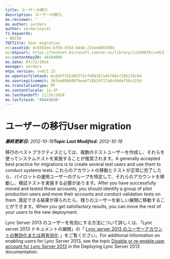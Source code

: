 ```yaml
---
title: ユーザーの移行
description: ユーザーの移行。
ms.reviewer: ''
ms.author: serdars
author: serdarsoysal
f1.keywords:
- NOCSH
TOCTitle: User migration
ms:assetid: 4c0391e4-bf50-47bd-b4d4-213ae8055584
ms:mtpsurl: https://technet.microsoft.com/en-us/library/JJ204876(v=OCS.15)
ms:contentKeyID: 48184088
ms.date: 07/23/2014
manager: serdars
mtps_version: v=OCS.15
ms.openlocfilehash: 6cd65ff2b3857f2cfd08167a45f88cf195170c6d
ms.sourcegitcommit: 36fee89bb887bea4f18b19f17a8c69daf5bc423d
ms.translationtype: MT
ms.contentlocale: ja-JP
ms.lasthandoff: 11/26/2020
ms.locfileid: "49443616"
---
```

# <a name="user-migration"></a><span data-ttu-id="d7e2e-103">ユーザーの移行</span><span class="sxs-lookup"><span data-stu-id="d7e2e-103">User migration</span></span>

<div data-xmlns="http://www.w3.org/1999/xhtml">

<div class="topic" data-xmlns="http://www.w3.org/1999/xhtml" data-msxsl="urn:schemas-microsoft-com:xslt" data-cs="https://msdn.microsoft.com/">

<div data-asp="https://msdn2.microsoft.com/asp">



</div>

<div id="mainSection">

<div id="mainBody"><span data-ttu-id="d7e2e-104">

<span> </span></span><span class="sxs-lookup"><span data-stu-id="d7e2e-104">

<span> </span></span></span>

<span data-ttu-id="d7e2e-105">_**最終更新日:** 2012-10-19_</span><span class="sxs-lookup"><span data-stu-id="d7e2e-105">_**Topic Last Modified:** 2012-10-19_</span></span>

<span data-ttu-id="d7e2e-106">移行のベストプラクティスとしては、複数のテストユーザーを作成し、それらを使ってシステムテストを実施することが推奨されます。</span><span class="sxs-lookup"><span data-stu-id="d7e2e-106">A generally accepted best practice for migrations is to create several test users and use them to conduct systems tests.</span></span> <span data-ttu-id="d7e2e-107">これらのアカウントの移動とテストが正常に完了したら、パイロットの運用ユーザーのグループを特定して、それらのアカウントを移動し、検証テストを実施する必要があります。</span><span class="sxs-lookup"><span data-stu-id="d7e2e-107">After you have successfully moved and tested those accounts, you should identify a group of pilot production users and move their accounts and conduct validation tests on them.</span></span> <span data-ttu-id="d7e2e-108">満足できる結果が得られたら、残りのユーザーを新しい展開に移動することができます。</span><span class="sxs-lookup"><span data-stu-id="d7e2e-108">When you get satisfactory results, you can move the rest of your users to the new deployment.</span></span>

<span data-ttu-id="d7e2e-109">Lync Server 2013 のユーザーを有効にする方法について詳しくは、「Lync server 2013 ドキュメントの展開」の「 [Lync server 2013 のユーザーアカウントの無効化または再有効化](lync-server-2013-disable-or-re-enable-user-account-for-lync-server.md) 」をご覧ください。</span><span class="sxs-lookup"><span data-stu-id="d7e2e-109">For additional information on enabling users for Lync Server 2013, see the topic [Disable or re-enable user account for Lync Server 2013](lync-server-2013-disable-or-re-enable-user-account-for-lync-server.md) in the Deploying Lync Server 2013 documentation.</span></span>

<span data-ttu-id="d7e2e-110"></div>

<span> </span>

</div>

</div>

</span><span class="sxs-lookup"><span data-stu-id="d7e2e-110"></div>

<span> </span>

</div>

</div>

</span></span></div>


